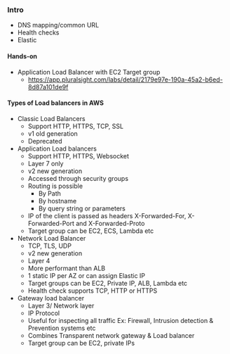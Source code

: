 ### Intro
- DNS mapping/common URL
- Health checks
- Elastic

#### Hands-on
- Application Load Balancer with EC2 Target group
  - https://app.pluralsight.com/labs/detail/2179e97e-190a-45a2-b6ed-8d87a101de9f

#### Types of Load balancers in AWS
- Classic Load Balancers
  - Support HTTP, HTTPS, TCP, SSL
  - v1 old generation
  - Deprecated
- Application Load balancers
  - Support HTTP, HTTPS, Websocket
  - Layer 7 only
  - v2 new generation
  - Accessed through security groups
  - Routing is possible
    - By Path
    - By hostname
    - By query string or parameters
  - IP of the client is passed as headers X-Forwarded-For, X-Forwarded-Port and X-Forwarded-Proto 
  - Target group can be EC2, ECS, Lambda etc
- Network Load Balancer
  - TCP, TLS, UDP
  - v2 new generation
  - Layer 4
  - More performant than ALB
  - 1 static IP per AZ or can assign Elastic IP
  - Target groups can be EC2, Private IP, ALB, Lambda etc
  - Health check supports TCP, HTTP or HTTPS
- Gateway load balancer
  - Layer 3/ Network layer
  - IP Protocol
  - Useful for inspecting all traffic Ex: Firewall, Intrusion detection & Prevention systems etc
  - Combines Transparent network gateway & Load balancer
  - Target group can be EC2, private IPs
